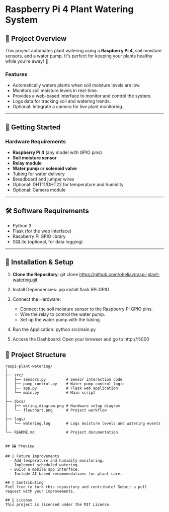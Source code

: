 # Raspberry Pi 4 Plant Watering System

## 🌱 Project Overview
This project automates plant watering using a **Raspberry Pi 4**, soil moisture sensors, and a water pump. It's perfect for keeping your plants healthy while you're away! 🌿

### Features
- Automatically waters plants when soil moisture levels are low.
- Monitors soil moisture levels in real-time.
- Provides a web-based interface to monitor and control the system.
- Logs data for tracking soil and watering trends.
- Optional: Integrate a camera for live plant monitoring.

---

## 🚀 Getting Started

### Hardware Requirements
- **Raspberry Pi 4** (any model with GPIO pins)
- **Soil moisture sensor**
- **Relay module**
- **Water pump** or **solenoid valve**
- Tubing for water delivery
- Breadboard and jumper wires
- Optional: DHT11/DHT22 for temperature and humidity
- Optional: Camera module

---

## 🛠️ Software Requirements
- Python 3
- Flask (for the web interface)
- Raspberry Pi GPIO library
- SQLite (optional, for data logging)

---

## 🔧 Installation & Setup
1. **Clone the Repository**:
   git clone https://github.com/oheliav/raspi-plant-watering.git

2. Install Dependencies:
   pip install flask RPi.GPIO

3. Connect the Hardware:
     - Connect the soil moisture sensor to the Raspberry Pi GPIO pins.
     - Wire the relay to control the water pump.
     - Set up the water pump with the tubing.

4. Run the Application:
   python src/main.py

5. Access the Dashboard:
  Open your browser and go to http://<raspi-ip>:5000

## 📂 Project Structure

```plaintext
raspi-plant-watering/
│
├── src/
│   ├── sensors.py         # Sensor interaction code
│   ├── pump_control.py    # Water pump control logic
│   ├── app.py             # Flask web application
│   └── main.py            # Main script
│
├── docs/
│   ├── wiring_diagram.png # Hardware setup diagram
│   └── flowchart.png      # Project workflow
│
├── logs/
│   └── watering.log       # Logs moisture levels and watering events
│
└── README.md              # Project documentation


## 🖼️ Preview

## 🔮 Future Improvements
  - Add temperature and humidity monitoring.
  - Implement scheduled watering.
  - Build a mobile app interface.
  - Include AI-based recommendations for plant care.

## 🤝 Contributing
Feel free to fork this repository and contribute! Submit a pull request with your improvements.

## 📜 License
This project is licensed under the MIT License.
